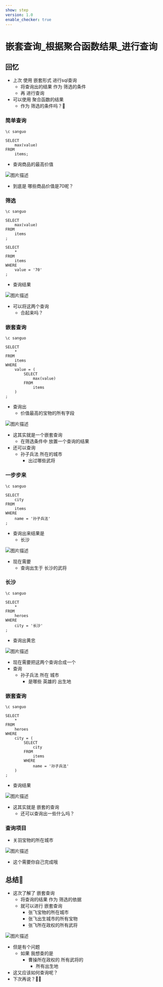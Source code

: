 ```yaml
---
show: step
version: 1.0
enable_checker: true
---
```


#  嵌套查询_根据聚合函数结果_进行查询
 

##  回忆

- 上次 使用 嵌套形式 进行sql查询
	- 将查询出的结果 作为 筛选的条件 
	- 再 进行查询
- 可以使用 聚合函数的结果
	- 作为 筛选的条件吗？🤔

### 简单查询

```
\c sanguo

SELECT 
    max(value)
FROM
    items;
```

- 查询商品的最高价值

![图片描述](https://doc.shiyanlou.com/courses/uid1190679-20230825-1692927368398)

- 到底是 哪些商品价值是70呢？

### 筛选

```
\c sanguo

SELECT 
    max(value)
FROM
    items
;

SELECT 
    *
FROM
    items
WHERE
    value = '70'
;
```

- 查询结果

![图片描述](https://doc.shiyanlou.com/courses/uid1190679-20230825-1692927757771)

- 可以将这两个查询
	- 合起来吗？

### 嵌套查询

```
\c sanguo

SELECT 
    *
FROM
    items
WHERE
    value = (	
		SELECT 
			max(value)
		FROM
			items
	)
;
```

- 查询出 
	- 价值最高的宝物的所有字段

![图片描述](https://doc.shiyanlou.com/courses/uid1190679-20230825-1692927917722)

- 这其实就是一个嵌套查询
	- 在筛选条件中 放置一个查询的结果
- 还可以查询 
	- 孙子兵法 所在的城市 
		- 出过哪些武将

### 一步步来

```
\c sanguo

SELECT 
    city
FROM
    items
WHERE
    name = '孙子兵法'
;
```

- 查询出来结果是
	- 长沙

![图片描述](https://doc.shiyanlou.com/courses/uid1190679-20230825-1692928164516)

- 现在需要 
	- 查询出生于 长沙的武将

### 长沙

```
\c sanguo

SELECT 
    *
FROM
    heroes
WHERE
    city = '长沙'
;
```

- 查询出黄忠

![图片描述](https://doc.shiyanlou.com/courses/uid1190679-20230825-1692928287389)

- 现在需要把这两个查询合成一个
- 查询
	- 孙子兵法 所在 城市
		- 是哪些 英雄的 出生地

### 嵌套查询

```
\c sanguo

SELECT 
    *
FROM
    heroes
WHERE
    city = (
		SELECT 
			city
		FROM
			items
		WHERE
			name = '孙子兵法'
	) 
;
```

- 查询结果

![图片描述](https://doc.shiyanlou.com/courses/uid1190679-20230825-1692928523095)

- 这其实就是 嵌套的查询
	- 还可以查询出一些什么吗？

### 查询项目

- 关羽宝物的所在城市

![图片描述](https://doc.shiyanlou.com/courses/uid1190679-20230825-1692928913653)

- 这个需要你自己完成哦

## 总结🤔

- 这次了解了 嵌套查询
	- 将查询的结果 作为 筛选的依据
	- 就可以进行 嵌套查询
		- 张飞宝物的所在城市
		- 张飞出生城市的所有宝物
		- 张飞所在政权的所有武将

![图片描述](https://doc.shiyanlou.com/courses/uid1190679-20230825-1692929262150)

- 但是有个问题
	- 如果 我想查的是
		- 曹操所在政权的 所有武将的
			- 所有出生地
- 这又应该如何查询呢？
- 下次再说？👋🏻
